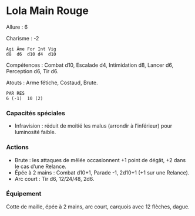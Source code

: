 # Lola Main Rouge

Allure : 6

Charisme : -2

	Agi	Âme	For	Int	Vig
	d8	d6	d10	d4	d10

Compétences : Combat d10, Escalade d4, Intimidation d8, Lancer d6, Perception d6, Tir d6.

Atouts : Arme fétiche, Costaud, Brute.

	PAR	RES
	6 (-1)	10 (2)

### Capacités spéciales
- Infravision : réduit de moitié les malus (arrondir à l’inférieur) pour luminosité faible.

### Actions
- Brute : les attaques de mêlée occasionnent +1 point de dégât, +2 dans le cas d’une Relance.
- Épée à 2 mains : Combat d10+1, Parade -1, 2d10+1 (+1 sur une Relance).
- Arc court : Tir d6, 12/24/48, 2d6.

### Équipement
Cotte de maille, épée à 2 mains, arc court, carquois avec 12 flèches, dague.
